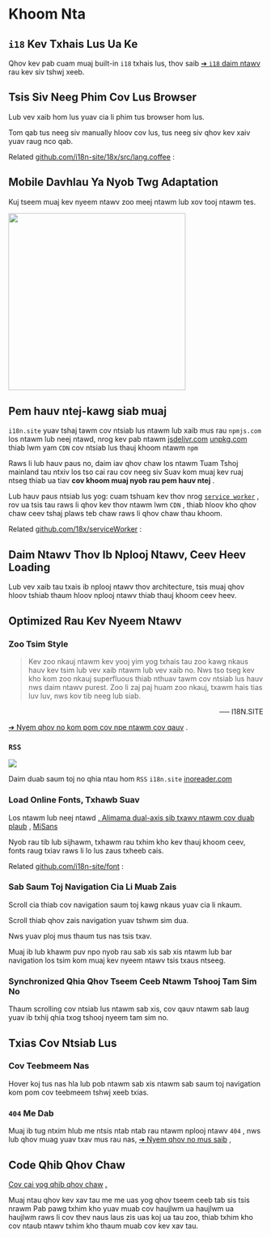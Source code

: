 # Khoom Nta

## `i18` Kev Txhais Lus Ua Ke

Qhov kev pab cuam muaj built-in `i18` txhais lus, thov saib [➔ `i18` daim ntawv](/i18) rau kev siv tshwj xeeb.

## Tsis Siv Neeg Phim Cov Lus Browser

Lub vev xaib hom lus yuav cia li phim tus browser hom lus.

Tom qab tus neeg siv manually hloov cov lus, tus neeg siv qhov kev xaiv yuav raug nco qab.

Related [github.com/i18n-site/18x/src/lang.coffee](https://github.com/i18n-site/18x/blob/main/src/lang.coffee) :

## Mobile Davhlau Ya Nyob Twg Adaptation

Kuj tseem muaj kev nyeem ntawv zoo meej ntawm lub xov tooj ntawm tes.

<img src="//p.3ti.site/1721379497.avif" width="350px">

## <a rel=id href="#ha" id="ha"></a> Pem hauv ntej-kawg siab muaj

`i18n.site` yuav tshaj tawm cov ntsiab lus ntawm lub xaib mus rau `npmjs.com` los ntawm lub neej ntawd, nrog kev pab ntawm [jsdelivr.com](//jsdelivr.com) [unpkg.com](//unpkg.com) thiab lwm yam `CDN` cov ntsiab lus thauj khoom ntawm `npm`

Raws li lub hauv paus no, daim iav qhov chaw los ntawm Tuam Tshoj mainland tau ntxiv los tso cai rau cov neeg siv Suav kom muaj kev ruaj ntseg thiab ua tiav **cov khoom muaj nyob rau pem hauv ntej** .

Lub hauv paus ntsiab lus yog: cuam tshuam kev thov nrog [`service worker`](https://developer.mozilla.org/docs/Web/API/Service_Worker_API) , rov ua tsis tau raws li qhov kev thov ntawm lwm `CDN` , thiab hloov kho qhov chaw ceev tshaj plaws teb chaw raws li qhov chaw thau khoom.

Related [github.com/18x/serviceWorker](https://github.com/i18n-site/18x/tree/main/serviceWorker) :

## Daim Ntawv Thov Ib Nplooj Ntawv, Ceev Heev Loading

Lub vev xaib tau txais ib nplooj ntawv thov architecture, tsis muaj qhov hloov tshiab thaum hloov nplooj ntawv thiab thauj khoom ceev heev.

## Optimized Rau Kev Nyeem Ntawv

### Zoo Tsim Style

> Kev zoo nkauj ntawm kev yooj yim yog txhais tau zoo kawg nkaus hauv kev tsim lub vev xaib ntawm lub vev xaib no.
> Nws tso tseg kev kho kom zoo nkauj superfluous thiab nthuav tawm cov ntsiab lus hauv nws daim ntawv purest.
> Zoo li zaj paj huam zoo nkauj, txawm hais tias luv luv, nws kov tib neeg lub siab.

<p style="text-align:right">── I18N.SITE</p>

[➔ Nyem qhov no kom pom cov npe ntawm cov qauv](/i18n.site/md/styl) .

### `RSS`

![](//p.3ti.site/1725541085.avif)

Daim duab saum toj no qhia ntau hom `RSS` `i18n.site` [inoreader.com](//inoreader.com)

### Load Online Fonts, Txhawb Suav

Los ntawm lub neej ntawd [, Alimama dual-axis sib txawv ntawm cov duab plaub](https://www.iconfont.cn/fonts/detail?cnid=pOvFIr086ADR) , [MiSans](https://hyperos.mi.com/font/zh/download/)

Nyob rau tib lub sijhawm, txhawm rau txhim kho kev thauj khoom ceev, fonts raug txiav raws li lo lus zaus txheeb cais.

Related [github.com/i18n-site/font](https://github.com/i18n-site/font) :

### Sab Saum Toj Navigation Cia Li Muab Zais

Scroll cia thiab cov navigation saum toj kawg nkaus yuav cia li nkaum.

Scroll thiab qhov zais navigation yuav tshwm sim dua.

Nws yuav ploj mus thaum tus nas tsis txav.

Muaj ib lub khawm puv npo nyob rau sab xis sab xis ntawm lub bar navigation los tsim kom muaj kev nyeem ntawv tsis txaus ntseeg.

### Synchronized Qhia Qhov Tseem Ceeb Ntawm Tshooj Tam Sim No

Thaum scrolling cov ntsiab lus ntawm sab xis, cov qauv ntawm sab laug yuav ib txhij qhia txog tshooj nyeem tam sim no.

## Txias Cov Ntsiab Lus

### Cov Teebmeem Nas

Hover koj tus nas hla lub pob ntawm sab xis ntawm sab saum toj navigation kom pom cov teebmeem tshwj xeeb txias.

### `404` Me Dab

Muaj ib tug ntxim hlub me ntsis ntab ntab rau ntawm nplooj ntawv `404` , nws lub qhov muag yuav txav mus rau nas, [➔ Nyem qhov no mus saib](/404) ,

## Code Qhib Qhov Chaw

[Cov cai yog qhib qhov chaw](/i18n.site/c/src) [.](//groups.google.com/u/2/g/i18n-site)

Muaj ntau qhov kev xav tau me me uas yog qhov tseem ceeb tab sis tsis nrawm Pab pawg txhim kho yuav muab cov haujlwm ua haujlwm ua haujlwm raws li cov thev naus laus zis uas koj ua tau zoo, thiab txhim kho cov ntaub ntawv txhim kho thaum muab cov kev xav tau.